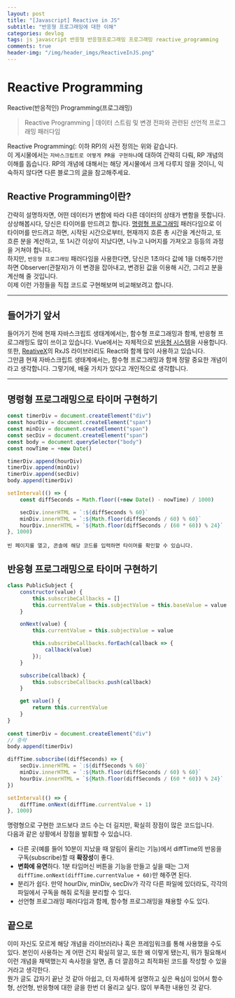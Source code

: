 ```yaml
---
layout: post
title: "[Javascript] Reactive in JS"
subtitle: "반응형 프로그래밍에 대한 이해"
categories: devlog
tags: js javascript 반응형 반응형프로그래밍 프로그래밍 reactive_programming
comments: true
header-img: "/img/header_imgs/ReactiveInJS.png"
---
```


# Reactive Programming

Reactive(반응적인) Programming(프로그래밍)

> Reactive Programming | 데이터 스트림 및 변경 전파와 관련된 선언적 프로그래밍 패러다임

Reactive Programming(: 이하 RP)의 사전 정의는 위와 같습니다.  
이 게시물에서는 `자바스크립트로 어떻게 PR을 구현하나`에 대하여 간략히 다뤄, RP 개념의 이해를 돕습니다. RP의 개념에 대해서는 해당 게시물에서 크게 다루지 않을 것이니, 익숙하지 않다면 다른 블로그의 [글](https://dev-daddy.tistory.com/25)을 참고해주세요.

## Reactive Programming이란? 

간략히 설명하자면, 어떤 데이터가 변함에 따라 다른 데이터의 상태가 변함을 뜻합니다. 상상해봅시다, 당신은 타이머를 만드려고 합니다. [명령형 프로그래밍](https://ko.wikipedia.org/wiki/%EB%AA%85%EB%A0%B9%ED%98%95_%ED%94%84%EB%A1%9C%EA%B7%B8%EB%9E%98%EB%B0%8D) 패러다임으로 이 타이머를 만드려고 하면, 시작된 시간으로부터, 현재까지 흐른 총 시간을 계산하고, 또 흐른 분을 계산하고, 또 1시간 이상이 지났다면, 나누고 나머지를 가져오고 등등의 과정을 거쳐야 합니다.  
하지만, `반응형 프로그래밍` 패러다임을 사용한다면, 당신은 1초마다 값에 1을 더해주기만 하면 Observer(관찰자)가 이 변경을 잡아내고, 변경된 값을 이용해 시간, 그리고 분을 계산해 줄 것입니다.  
이제 이런 가정들을 직접 코드로 구현해보며 비교해보려고 합니다.

----------------

## 들어가기 앞서

들어가기 전에 현재 자바스크립트 생태계에서는, 함수형 프로그래밍과 함께, 반응형 프로그래밍도 많이 쓰이고 있습니다. Vue에서는 자체적으로 [반응형 시스템](https://kr.vuejs.org/v2/guide/reactivity.html)을 사용합니다. 또한, [ReativeX](http://reactivex.io/)의 RxJS 라이브러리도 React와 함께 많이 사용하고 있습니다.  
그만큼 현재 자바스크립트 생태계에서는, 함수형 프로그래밍과 함께 정말 중요한 개념이라고 생각합니다. 그렇기에, 배울 가치가 있다고 개인적으로 생각합니다.

-----------------

## 명령형 프로그래밍으로 타이머 구현하기

```javascript
const timerDiv = document.createElement("div")
const hourDiv = document.createElement("span")
const minDiv = document.createElement("span")
const secDiv = document.createElement("span")
const body = document.querySelector("body")
const nowTime = +new Date()

timerDiv.append(hourDiv)
timerDiv.append(minDiv)
timerDiv.append(secDiv)
body.append(timerDiv)

setInterval(() => {
	const diffSeconds = Math.floor((+new Date() - nowTime) / 1000)

	secDiv.innerHTML = `:${diffSeconds % 60}`
	minDiv.innerHTML = `:${Math.floor(diffSeconds / 60) % 60}`
	hourDiv.innerHTML = `${Math.floor(diffSeconds / (60 * 60)) % 24}`
}, 1000)
```
`빈 페이지를 열고, 콘솔에 해당 코드를 입력하면 타이머를 확인할 수 있습니다.`


## 반응형 프로그래밍으로 타이머 구현하기

```javascript
class PublicSubject {
	constructor(value) {
		this.subscribeCallbacks = []
		this.currentValue = this.subjectValue = this.baseValue = value
	}

	onNext(value) {
		this.currentValue = this.subjectValue = value

		this.subscribeCallbacks.forEach(callback => {
			callback(value)
		});
	}

	subscribe(callback) {
		this.subscribeCallbacks.push(callback)
	}

	get value() {
		return this.currentValue
	}
}
	
const timerDiv = document.createElement("div")
// 중략
body.append(timerDiv)

diffTime.subscribe((diffSeconds) => {
	secDiv.innerHTML = `:${diffSeconds % 60}`
	minDiv.innerHTML = `:${Math.floor(diffSeconds / 60) % 60}`
	hourDiv.innerHTML = `${Math.floor(diffSeconds / (60 * 60)) % 24}`
})

setInterval(() => {
	diffTime.onNext(diffTime.currentValue + 1)
}, 1000)
```

명령형으로 구현한 코드보다 코드 수는 더 길지만, 확실히 장점이 많은 코드입니다.  
다음과 같은 상황에서 장점을 발휘할 수 있습니다.

- 다른 곳(예를 들어 10분이 지났을 때 알림이 울리는 기능)에서 diffTime의 반응을 구독(subscribe)할 때 **확장성**이 좋다.
- **변화에 유연**하다. 1분 타임머신 버튼을 기능을 만들고 싶을 때는 그저 `diffTime.onNext(diffTime.currentValue + 60)`만 해주면 된다.
- 분리가 쉽다. 만약 hourDiv, minDiv, secDiv가 각각 다른 파일에 있더라도, 각각의 파일에서 구독을 해줘 로직을 분리할 수 있다.
- 선언형 프로그래밍 패러다임과 함께, 함수형 프로그래밍을 채용할 수도 있다.


## 끝으로

이미 자신도 모르게 해당 개념을 라이브러리나 혹은 프레임워크를 통해 사용했을 수도 있다. 본인이 사용하는 게 어떤 건지 확실히 알고, 또한 왜 이렇게 됐는지, 뭐가 필요해서 이런 개념을 채택했는지 속사정을 알면, 좀 더 깔끔하고 최적화된 코드를 작성할 수 있을 거라고 생각한다.  
뭔가 글도 갑자기 끝난 것 같아 아쉽고, 더 자세하게 설명하고 싶은 욕심이 있어서 함수형, 선언형, 반응형에 대한 글을 한번 더 올리고 싶다. 많이 부족한 내용인 것 같다.